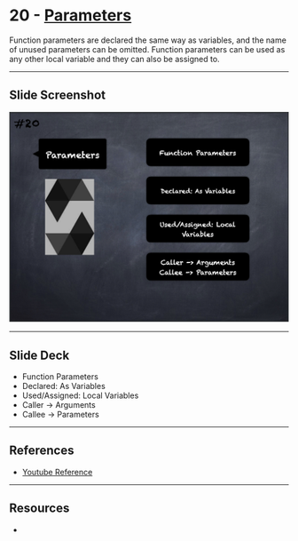 # 20 - [Parameters](Parameters.md)
Function parameters are declared the same way as variables, and the name of unused parameters can be omitted. Function parameters can be used as any other local variable and they can also be assigned to.
___
## Slide Screenshot
![020.png](../images/solidity101/020.png)
___
## Slide Deck
- Function Parameters
- Declared: As Variables
- Used/Assigned: Local Variables
- Caller -> Arguments
- Callee -> Parameters
___
## References
- [Youtube Reference](https://youtu.be/5eLqFac5Tkg?t=1939)

___
## Resources
- 
